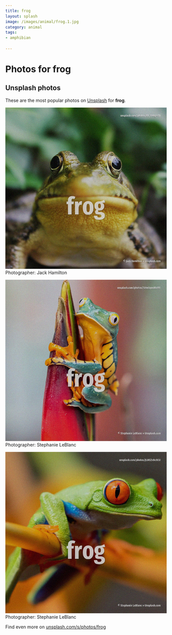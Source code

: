 ```yaml
---
title: frog
layout: splash
image: /images/animal/frog.1.jpg
category: animal
tags:
- amphibian

---
```

# Photos for frog
 
## Unsplash photos
These are the most popular photos on [Unsplash](https://unsplash.com) for **frog**.
 
![frog](/images/animal/frog.1.jpg)
Photographer:  Jack Hamilton
 
![frog](/images/animal/frog.2.jpg)
Photographer:  Stephanie LeBlanc
 
![frog](/images/animal/frog.3.jpg)
Photographer:  Stephanie LeBlanc
 
Find even more on [unsplash.com/s/photos/frog](https://unsplash.com/s/photos/frog)
 
